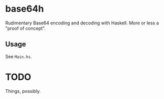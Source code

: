 # base64h
Rudimentary Base64 encoding and decoding with Haskell. More or less a "proof of concept".

## Usage

See `Main.hs`.

# TODO

Things, possibly.
